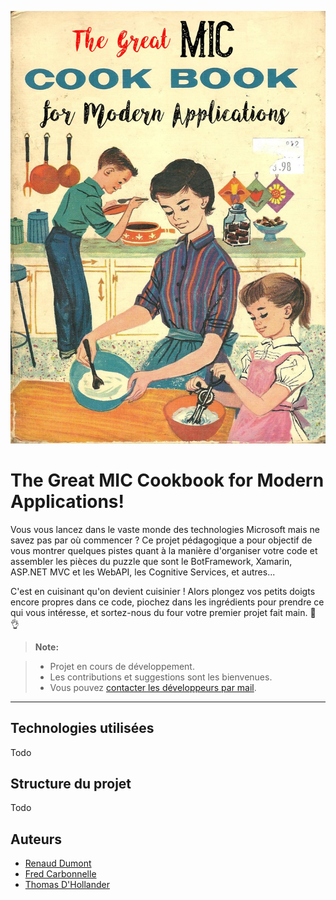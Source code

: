 [![](/doc/assets/the-great-mic-cookook.jpg)]()

The Great **MIC Cookbook** for Modern Applications!
===================

Vous vous lancez dans le vaste monde des technologies Microsoft mais ne savez pas par où commencer ? Ce projet pédagogique a pour objectif de vous montrer quelques pistes quant à la manière d'organiser votre code et assembler les pièces du puzzle que sont le BotFramework, Xamarin, ASP.NET MVC et les WebAPI, les Cognitive Services, et autres...

C'est en cuisinant qu'on devient cuisinier ! Alors plongez vos petits doigts encore propres dans ce code, piochez dans les ingrédients pour prendre ce qui vous intéresse, et sortez-nous du four votre premier projet fait main. :cake: :ok_hand:


> **Note:**

> - Projet en cours de développement.
> - Les contributions et suggestions sont les bienvenues.
> - Vous pouvez [contacter les développeurs par mail](mailto:cookbook@mic-belgique.be).

----------

Technologies utilisées
-------------
Todo

Structure du projet
-------------
Todo

Auteurs
-------------
* [Renaud Dumont](http://twitter.com/dumontrenaud)
* [Fred Carbonnelle](http://twitter.com/fcarbonnelle)
* [Thomas D'Hollander](http://twitter.com/tdhollander)
